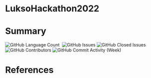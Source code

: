 # LuksoHackathon2022

# Summary

<div>
<img alt="GitHub Language Count" src="https://img.shields.io/github/languages/count/andykr1k/LuksoHackathon2022?&style=for-the-badge"/>
<img alt="" src="https://img.shields.io/github/repo-size/andykr1k/LuksoHackathon2022?&style=for-the-badge"/>
<img alt="GitHub Issues" src="https://img.shields.io/github/issues/andykr1k/LuksoHackathon2022?&style=for-the-badge"/>
<img alt="GitHub Closed Issues" src="https://img.shields.io/github/issues-closed/andykr1k/LuksoHackathon2022?&style=for-the-badge"/>
<img alt="GitHub Contributors" src="https://img.shields.io/github/contributors/andykr1k/LuksoHackathon2022?&style=for-the-badge"/>
<img alt="GitHub Commit Activity (Week)" src="https://img.shields.io/github/commit-activity/w/andykr1k/LuksoHackathon2022?&style=for-the-badge"/>
</div>

# References
